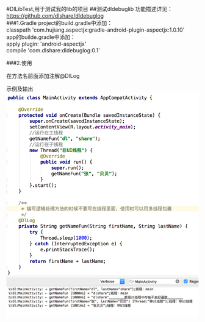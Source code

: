 #DlLibTest,用于测试我的lib的项目
##测试dldebuglib
功能描述详见：https://github.com/dlshare/dldebuglog<br>
###1.Gradle
project的build.gradle中添加：<br>
classpath 'com.hujiang.aspectjx:gradle-android-plugin-aspectjx:1.0.10'<br>
app的builde.gradle中添加：<br>
apply plugin: 'android-aspectjx'<br>
compile 'com.dlshare:dldebuglog:0.1'<br>

###2.使用

在方法名前面添加注解@DlLog

示例及输出
![image](https://github.com/dlshare/DlLibTest/blob/master/screenshot/dldebuglib_use01.png)
![image](https://github.com/dlshare/DlLibTest/blob/master/screenshot/dldebuglib_effect01.png)

